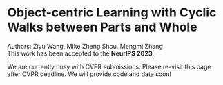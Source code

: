 # Object-centric Learning with Cyclic Walks between Parts and Whole

Authors: Ziyu Wang, Mike Zheng Shou, Mengmi Zhang\
This work has been accepted to the **NeurIPS 2023**.

We are currently busy with CVPR submissions.
Please re-visit this page after CVPR deadline. We will provide code and data soon!
